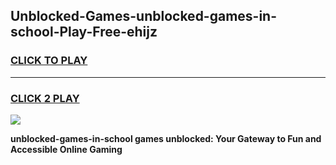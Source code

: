 
## Unblocked-Games-unblocked-games-in-school-Play-Free-ehijz
<h3>
<a href="https://premium76.site?title=unblocked-games-in-school&ref=18A1">CLICK TO PLAY</a></h3>
<hr>

<h3>
<a href="https://premium76.site?title=unblocked-games-in-school&ref=18A1">CLICK 2 PLAY</a>
  
</h3>

<a href="https://premium76.site?title=unblocked-games-in-school&ref=18A1"><img src="https://clearcache.store/games.png"></a>


**unblocked-games-in-school games unblocked: Your Gateway to Fun and Accessible Online Gaming**
